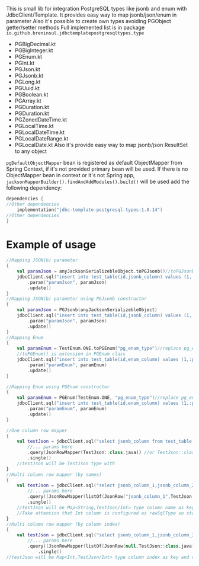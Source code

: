 This is small lib for integration PostgreSQL types like jsonb and enum with JdbcClient/Template.
It provides easy way to map  jsonb/json/enum in parameter
Also it's possible to create own types avoiding PGObject getter/setter methods
Full implemented list is in package `io.github.breninsul.jdbctemplatepostgresqltypes.type`
 - PGBigDecimal.kt
 - PGBigInteger.kt
 - PGEnum.kt
 - PGInt.kt
 - PGJson.kt
 - PGJsonb.kt
 - PGLong.kt
 - PGUuid.kt
 - PGBoolean.kt
 - PGArray.kt 
 - PGDuration.kt
 - PGDuration.kt
 - PGZonedDateTime.kt
 - PGLocalTime.kt
 - PGLocalDateTime.kt
 - PGLocalDateRange.kt
 - PGLocalDate.kt
Also it's provide easy way to map jsonb/json ResultSet to any object

`pgDefaultObjectMapper` bean is registered as default ObjectMapper from Spring Context, if it's not provided primary bean will be used.
If there is no ObjectMapper bean in context or it's not Spring app,  `jacksonMapperBuilder().findAndAddModules().build()` will be used
add the following dependency:

````kotlin
dependencies {
//Other dependencies
    implementation("jdbc-template-postgresql-types:1.0.14")
//Other dependencies
}

````
# Example of usage
````kotlin
//Mapping JSON(b) parameter
{
    val paramJson = anyJacksonSerializebleObject.toPGJsonb()//toPGJsonb() is extension in PGJsonb class
    jdbcClient.sql("insert into test_table(id,jsonb_column) values (1,:paramJson)")
        .param("paramJson", paramJson)
        .update()
}
//Mapping JSON(b) parameter using PGJsonb constructor
{
    val paramJson = PGJsonb(anyJacksonSerializebleObject)
    jdbcClient.sql("insert into test_table(id,jsonb_column) values (1,:paramJson)")
        .param("paramJson", paramJson)
        .update()
}
//Mapping Enum
{
    val paramEnum = TestEnum.ONE.toPGEnum("pg_enum_type")//replace pg_enum_type with your real PG custom enum type
    //toPGEnum() is extension in PGEnum class
    jdbcClient.sql("insert into test_table(id,enum_column) values (1,:paramEnum)")
        .param("paramEnum", paramEnum)
        .update()
}

//Mapping Enum using PGEnum constructor
{
    val paramEnum = PGEnum(TestEnum.ONE, "pg_enum_type")//replace pg_enum_type with your real PG custom enum type
    jdbcClient.sql("insert into test_table(id,enum_column) values (1,:paramEnum)")
        .param("paramEnum", paramEnum)
        .update()
}

//One column row mapper
{
    val testJson = jdbcClient.sql("select jsonb_column from test_table where ... ")
        //... params here
        .query(JsonRowMapper(TestJson::class.java)) //or TestJson::class.toRowMapper()
        .single()
    //testJson will be TestJson type with 
}
//Multi column row mapper (by names)
{
    val testJson = jdbcClient.sql("select jsonb_column_1,jsonb_column_2,int_column from test_table where ... ")
        //... params here
        .query((JsonRowMapper(listOf(JsonRow("jsonb_column_1",TestJson::class.java),JsonRow("jsonb_column_2",TestJson::class.java),JsonRow("int_column",Int::class.java,true))))
        .single()
    //testJson will be Map<String,TestJson/Int> type column name as key and value as value 
    //Take attention that Int column is configured as rawSqlType so standard JDBC mechanism is used to map it
}
//Multi column row mapper (by column index)
{
    val testJson = jdbcClient.sql("select jsonb_column_1,jsonb_column_2,int_column from test_table where ... ")
        //... params here
        .query((JsonRowMapper(listOf(JsonRow(null,TestJson::class.java),JsonRow(null,TestJson::class.java),JsonRow("null,Int::class.java,true))))
            .single()
//testJson will be Map<Int,TestJson/Int> type column index as key and value as value 
````
